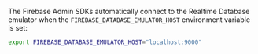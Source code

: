 The Firebase Admin SDKs automatically connect to the Realtime Database emulator
when the `FIREBASE_DATABASE_EMULATOR_HOST` environment variable is set:

```bash
export FIREBASE_DATABASE_EMULATOR_HOST="localhost:9000"
```
